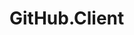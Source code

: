 # GitHub.Client

<!--
Provide an overview of what your class library does and how to get started.
This README is for the git repository, and will NOT be published with the
NuGet package.
-->